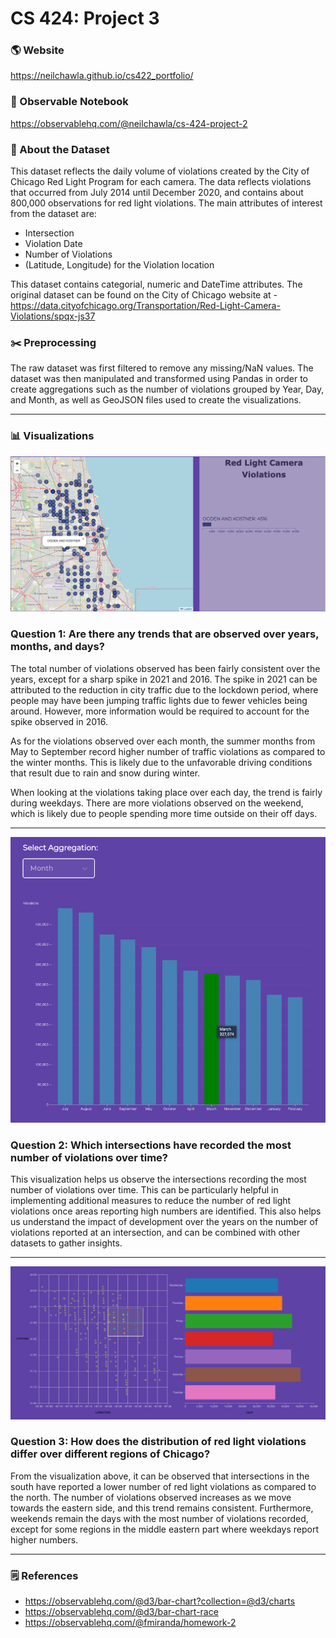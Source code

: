 # CS 424: Project 3

### :earth_americas: Website

https://neilchawla.github.io/cs422_portfolio/

### :page_facing_up: Observable Notebook

https://observablehq.com/@neilchawla/cs-424-project-2

### :pushpin: About the Dataset

This dataset reflects the daily volume of violations created by the City of Chicago Red Light Program for each camera. The data reflects violations that occurred from July 2014 until December 2020, and contains about 800,000 observations for red light violations. The main attributes of interest from the dataset are:

- Intersection
- Violation Date
- Number of Violations
- (Latitude, Longitude) for the Violation location

This dataset contains categorial, numeric and DateTime attributes. The original dataset can be found on the City of Chicago website at - https://data.cityofchicago.org/Transportation/Red-Light-Camera-Violations/spqx-js37

### :scissors: Preprocessing

The raw dataset was first filtered to remove any missing/NaN values. The dataset was then manipulated and transformed using Pandas in order to create aggregations such as the number of violations grouped by Year, Day, and Month, as well as GeoJSON files used to create the visualizations.

---

### :bar_chart: Visualizations

![img1](./images/violationMap.png)

### Question 1: Are there any trends that are observed over years, months, and days?

The total number of violations observed has been fairly consistent over the years, except for a sharp spike in 2021 and 2016. The spike in 2021 can be attributed to the reduction in city traffic due to the lockdown period, where people may have been jumping traffic lights due to fewer vehicles being around. However, more information would be required to account for the spike observed in 2016.

As for the violations observed over each month, the summer months from May to September record higher number of traffic violations as compared to the winter months. This is likely due to the unfavorable driving conditions that result due to rain and snow during winter.

When looking at the violations taking place over each day, the trend is fairly during weekdays. There are more violations observed on the weekend, which is likely due to people spending more time outside on their off days.

---

![img2](./images/barChart.png)

### Question 2: Which intersections have recorded the most number of violations over time?

This visualization helps us observe the intersections recording the most number of violations over time. This can be particularly helpful in implementing additional measures to reduce the number of red light violations once areas reporting high numbers are identified. This also helps us understand the impact of development over the years on the number of violations reported at an intersection, and can be combined with other datasets to gather insights.

---

![img3](./images/brushablePlot.png)

### Question 3: How does the distribution of red light violations differ over different regions of Chicago?

From the visualization above, it can be observed that intersections in the south have reported a lower number of red light violations as compared to the north. The number of violations observed increases as we move towards the eastern side, and this trend remains consistent. Furthermore, weekends remain the days with the most number of violations recorded, except for some regions in the middle eastern part where weekdays report higher numbers.

---

### :spiral_notepad: References

- https://observablehq.com/@d3/bar-chart?collection=@d3/charts
- https://observablehq.com/@d3/bar-chart-race
- https://observablehq.com/@fmiranda/homework-2
